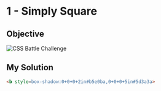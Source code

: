 # 1 - Simply Square

## Objective

![CSS Battle Challenge](https://cssbattle.dev/targets/1.png)

## My Solution

```html
<b style=box-shadow:0+0+0+2in#b5e0ba,0+0+0+5in#5d3a3a>
```